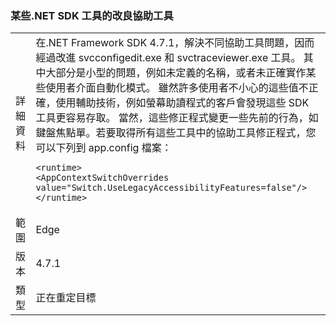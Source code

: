 ### <a name="improved-accessibility-for-some-net-sdk-tools"></a>某些.NET SDK 工具的改良協助工具

|   |   |
|---|---|
|詳細資料|在.NET Framework SDK 4.7.1，解決不同協助工具問題，因而經過改進 svcconfigedit.exe 和 svctraceviewer.exe 工具。 其中大部分是小型的問題，例如未定義的名稱，或者未正確實作某些使用者介面自動化模式。 雖然許多使用者不小心的這些值不正確，使用輔助技術，例如螢幕助讀程式的客戶會發現這些 SDK 工具更容易存取。 當然，這些修正程式變更一些先前的行為，如鍵盤焦點單。若要取得所有這些工具中的協助工具修正程式，您可以下列到 app.config 檔案：<pre><code class="language-xml">&lt;runtime&gt;&#13;&#10;&lt;AppContextSwitchOverrides value=&quot;Switch.UseLegacyAccessibilityFeatures=false&quot;/&gt;&#13;&#10;&lt;/runtime&gt;&#13;&#10;</code></pre>|
|範圍|Edge|
|版本|4.7.1|
|類型|正在重定目標|

